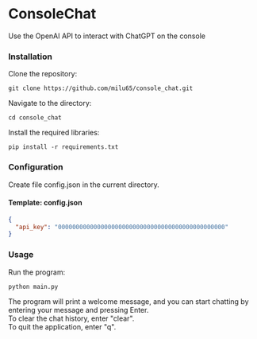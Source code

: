# ConsoleChat

Use the OpenAI API to interact with ChatGPT on the console


### Installation

Clone the repository:   
```
git clone https://github.com/milu65/console_chat.git
```
Navigate to the directory:   
```
cd console_chat
```
Install the required libraries:  
```
pip install -r requirements.txt  
```

### Configuration
Create file config.json in the current directory.
#### Template: config.json
```json
{
  "api_key": "00000000000000000000000000000000000000000000000"
}
```

### Usage
Run the program:  
```
python main.py 
```
The program will print a welcome message, and you can start chatting by entering your message and pressing Enter.  
To clear the chat history, enter "clear".  
To quit the application, enter "q".